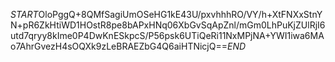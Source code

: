 $START$OloPggQ+8QMfSagiUmOSeHG1kE43U/pxvhhhRO/VY/h+XtFNXxStnYN+pR6ZkHtiWD1HOstR8pe8bAPxHNq06XbGvSqApZnl/mGm0LhPuKjZUlRjI6utd7qryy8kIme0P4DwKnESkpcS/P56psk6UTiQeRi11NxMPjNA+YWI1iwa6MAo7AhrGvezH4sOQXk9zLeBRAEZbG4Q6aiHTNicjQ==$END$
